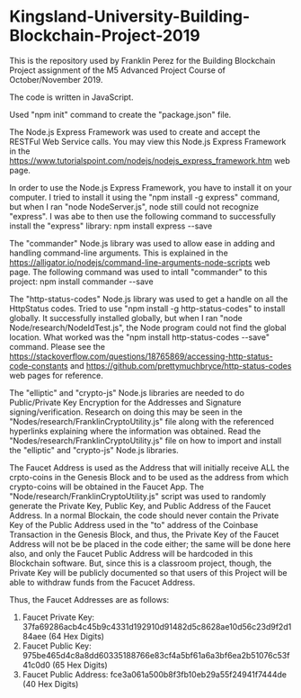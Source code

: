 # Kingsland-University-Building-Blockchain-Project-2019
This is the repository used by Franklin Perez for the Building Blockchain Project assignment of the M5 Advanced Project Course of October/November 2019.

The code is written in JavaScript.

Used "npm init" command to create the "package.json" file.

The Node.js Express Framework was used to create and accept the RESTFul Web Service calls. You may view this Node.js Express Framework in the https://www.tutorialspoint.com/nodejs/nodejs_express_framework.htm web page.

In order to use the Node.js Express Framework, you have to install it on your computer. I tried to install it using the "npm install -g express" command, but when I ran "node NodeServer.js", node still could not recognize "express". I was abe to then use the following command to successfully install the "express" library:
npm install express --save

The "commander" Node.js library was used to allow ease in adding and handling command-line arguments. This is explained in the https://alligator.io/nodejs/command-line-arguments-node-scripts web page. The following command was used to intall "commander" to this project:
npm install commander --save

The "http-status-codes" Node.js library was used to get a handle on all the HttpStatus codes. Tried to use "npm install -g http-status-codes" to install globally. It successfully installed globally, but
when I ran "node Node/research/NodeIdTest.js", the Node program could not find the global location. What worked was the "npm install http-status-codes --save" command. Please see the https://stackoverflow.com/questions/18765869/accessing-http-status-code-constants and https://github.com/prettymuchbryce/http-status-codes web pages for reference.

The "elliptic" and "crypto-js" Node.js libraries are needed to do Public/Private Key Encryption for the Addresses and Signature signing/verification. Research on doing this may be seen in the "Nodes/research/FranklinCryptoUtility.js" file along with the referenced hyperlinks explaining where the information was obtained. Read the "Nodes/research/FranklinCryptoUtility.js" file on how to import and install the "elliptic" and "crypto-js" Node.js libraries.

The Faucet Address is used as the Address that will initially receive ALL the crpto-coins in the Genesis Block and to be used as the address from which crypto-coins will be obtained in the Faucet App. The "Node/research/FranklinCryptoUtility.js" script was used to randomly generate the Private Key, Public Key, and Public Address of the Faucet Address. In a normal Blockain, the code should never contain the Private Key of the Public Address used in the "to" address of the Coinbase Transaction in the Genesis Block, and thus, the Private Key of the Faucet Address will not be be placed in the code either; the same will be done here also, and only the Faucet Public Address will be hardcoded in this Blockchain software. But, since this is a classroom project, though, the Private Key will be publicly documented so that users of this Project will be able to withdraw funds from the Facucet Address. 

Thus, the Faucet Addresses are as follows:
1) Faucet Private Key: 37fa69286acb4c45b9c4331d192910d91482d5c8628ae10d56c23d9f2d184aee (64 Hex Digits)
2) Faucet Public Key: 975be465d4c8a8dd60335188766e83cf4a5bf61a6a3bf6ea2b51076c53f41c0d0 (65 Hex Digits)
3) Faucet Public Address: fce3a061a500b8f3fb10eb29a55f24941f7444de (40 Hex Digits)

